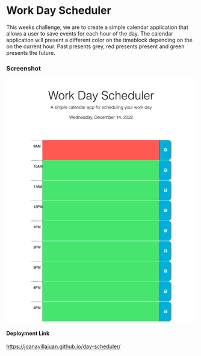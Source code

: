 # Work Day Scheduler

This weeks challenge, we are to create a simple calendar application that allows a user to save events for each hour of the day. The calendar application will present a different color on the timeblock depending on the on the current hour. Past presents grey, red presents present and green presents the future.

### Screenshot

![day-scheduler](images/day-scheduler_index.html.png)
#### Deployment Link

https://joanavillajuan.github.io/day-scheduler/